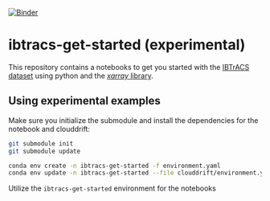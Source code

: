 [![Binder](https://mybinder.org/badge_logo.svg)](https://mybinder.org/v2/gh/Cloud-Drift/ibtracs-get-started/HEAD)

# ibtracs-get-started (experimental)
This repository contains a notebooks to get you started with the [IBTrACS dataset](https://www.ncei.noaa.gov/products/international-best-track-archive) using python and the [*xarray* library](https://docs.xarray.dev/en/stable/). 


## Using experimental examples
Make sure you initialize the submodule and install the dependencies for the notebook and clouddrift:
```bash
git submodule init
git submodule update

conda env create -n ibtracs-get-started -f environment.yaml
conda env update -n ibtracs-get-started --file clouddrift/environment.yaml
```

Utilize the `ibtracs-get-started` environment for the notebooks
